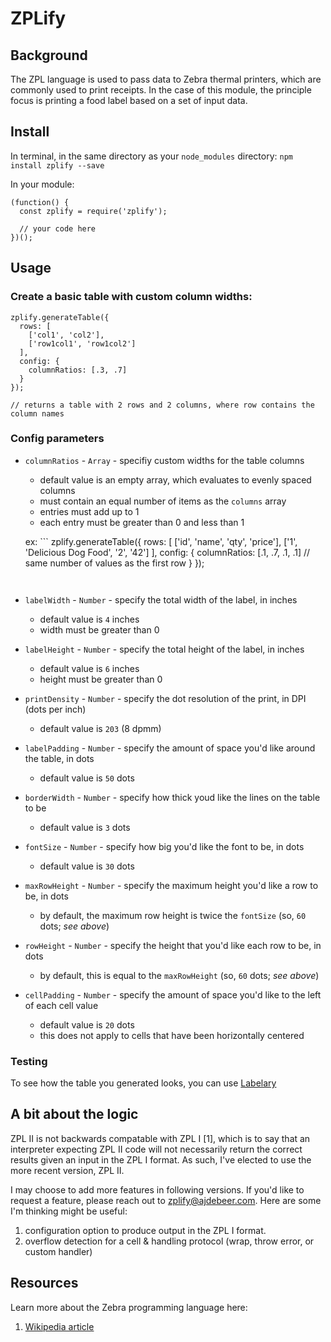 # ZPLify

## Background

The ZPL language is used to pass data to Zebra thermal printers, which are commonly used to print receipts.  In the case of this module, the principle focus is printing a food label based on a set of input data.

## Install

In terminal, in the same directory as your `node_modules` directory:
```npm install zplify --save```

In your module:
```
(function() {
  const zplify = require('zplify');

  // your code here
})();
```

## Usage

### Create a basic table with custom column widths:

```
zplify.generateTable({
  rows: [
    ['col1', 'col2'],
    ['row1col1', 'row1col2']
  ],
  config: {
    columnRatios: [.3, .7]
  }
});

// returns a table with 2 rows and 2 columns, where row contains the column names
```


### Config parameters

* `columnRatios` - `Array` - specifiy custom widths for the table columns

  * default value is an empty array, which evaluates to evenly spaced columns
  * must contain an equal number of items as the `columns` array
  * entries must add up to 1
  * each entry must be greater than 0 and less than 1

  ex: ```
    zplify.generateTable({
      rows: [
        ['id', 'name', 'qty', 'price'],
        ['1', 'Delicious Dog Food', '2', '42']
      ],
      config: {
        columnRatios: [.1, .7, .1, .1] // same number of values as the first row
      }
    });
  ```


* `labelWidth` - `Number` - specify the total width of the label, in inches

  * default value is `4` inches
  * width must be greater than 0

* `labelHeight` - `Number` - specify the total height of the label, in inches

  * default value is `6` inches
  * height must be greater than 0

* `printDensity` - `Number` - specify the dot resolution of the print, in DPI (dots per inch)

  * default value is `203` (8 dpmm)

* `labelPadding` - `Number` - specify the amount of space you'd like around the table, in dots

  * default value is `50` dots

* `borderWidth` - `Number` - specify how thick youd like the lines on the table to be

  * default value is `3` dots

* `fontSize` - `Number` - specify how big you'd like the font to be, in dots

  * default value is `30` dots

* `maxRowHeight` - `Number` - specify the maximum height you'd like a row to be, in dots

  * by default, the maximum row height is twice the `fontSize` (so, `60` dots; _see above_)

* `rowHeight` - `Number` - specify the height that you'd like each row to be, in dots

  * by default, this is equal to the `maxRowHeight` (so, `60` dots; _see above_)

* `cellPadding` - `Number` - specify the amount of space you'd like to the left of each cell value

  * default value is `20` dots
  * this does not apply to cells that have been horizontally centered

### Testing

To see how the table you generated looks, you can use [Labelary](http://labelary.com/viewer.html)

## A bit about the logic

ZPL II is not backwards compatable with ZPL I [1], which is to say that an interpreter expecting ZPL II code will not necessarily return the correct results given an input in the ZPL I format. As such, I've elected to use the more recent version, ZPL II.

I may choose to add more features in following versions. If you'd like to request a feature, please reach out to zplify@ajdebeer.com. Here are some I'm thinking might be useful:

1. configuration option to produce output in the ZPL I format. 
2. overflow detection for a cell & handling protocol (wrap, throw error, or custom handler)

## Resources

Learn more about the Zebra programming language here:

1. [Wikipedia article](https://en.wikipedia.org/wiki/Zebra_(programming_language))
